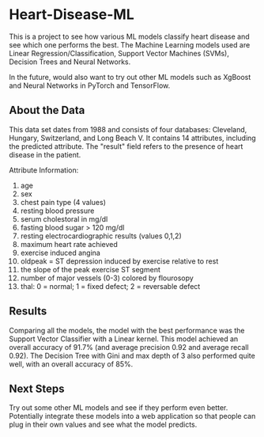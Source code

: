 # Heart-Disease-ML
This is a project to see how various ML models classify heart disease and see which one performs the best.
The Machine Learning models used are Linear Regression/Classification, Support Vector Machines (SVMs), Decision Trees and Neural Networks.

In the future, would also want to try out other ML models such as XgBoost and Neural Networks in PyTorch and TensorFlow.

## About the Data
This data set dates from 1988 and consists of four databases: Cleveland, Hungary, Switzerland, and Long Beach V. It contains 14 attributes, including the predicted attribute. The "result" field refers to the presence of heart disease in the patient.

Attribute Information:
1. age
2. sex
3. chest pain type (4 values)
4. resting blood pressure
5. serum cholestoral in mg/dl
6. fasting blood sugar > 120 mg/dl
7. resting electrocardiographic results (values 0,1,2)
8. maximum heart rate achieved
9. exercise induced angina
10. oldpeak = ST depression induced by exercise relative to rest
11. the slope of the peak exercise ST segment
12. number of major vessels (0-3) colored by flourosopy
13. thal: 0 = normal; 1 = fixed defect; 2 = reversable defect


## Results
Comparing all the models, the model with the best performance was the Support Vector Classifier with a Linear kernel. This model achieved an overall accuracy of 91.7% (and average precision 0.92 and average recall 0.92).
The Decision Tree with Gini and max depth of 3 also performed quite well, with an overall accuracy of 85%.

## Next Steps
Try out some other ML models and see if they perform even better.
Potentially integrate these models into a web application so that people can plug in their own values and see what the model predicts.
